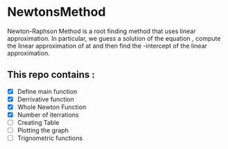 # NewtonsMethod
Newton-Raphson Method is a root finding method that uses linear approximation. In particular, we guess a solution  of the equation , compute the linear approximation of  at  and then find the -intercept of the linear approximation.

## This repo contains :

 - [X] Define main function
 - [X] Derrivative function
 - [X] Whole Newton Function
 - [X] Number of iterrations
 - [ ] Creating Table
 - [ ] Plotting the graph
 - [ ] Trignometric functions
